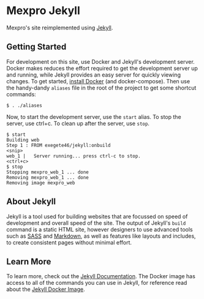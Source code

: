 # Mexpro Jekyll

Mexpro's site reimplemented using [Jekyll](https://jekyllrb.com/).

## Getting Started

For development on this site, use Docker and Jekyll's development server.
Docker makes reduces the effort required to get the development server up and
running, while Jekyll provides an easy server for quickly viewing changes.
To get started,
[install Docker](https://docs.docker.com/engine/installation/)
(and docker-compose).  Then use the handy-dandy `aliases` file in the root
of the project to get some shortcut commands:

    $ . ./aliases

Now, to start the development server, use the `start` alias.  To stop
the server, use ctrl+c.  To clean up after the server, use `stop`.

    $ start
    Building web
    Step 1 : FROM exegete46/jekyll:onbuild
    <snip>
    web_1 |   Server running... press ctrl-c to stop.
    <ctrl+c>
    $ stop
    Stopping mexpro_web_1 ... done
    Removing mexpro_web_1 ... done
    Removing image mexpro_web

## About Jekyll

Jekyll is a tool used for building websites that are focussed on speed of
development and overall speed of the site.  The output of Jekyll's `build`
command is a static HTML site, however designers to use advanced tools such as
[SASS](http://sass-lang.com/)
and
[Markdown](https://daringfireball.net/projects/markdown/),
as well as features like layouts and includes,
to create consistent pages without minimal effort.
## Learn More

To learn more, check out the
[Jekyll Documentation](https://jekyllrb.com/docs/home/).
The Docker image has access to all of the commands you can use in Jekyll,
for reference read about the
[Jekyll Docker Image](https://github.com/exegete46/docker-jekyll/).
